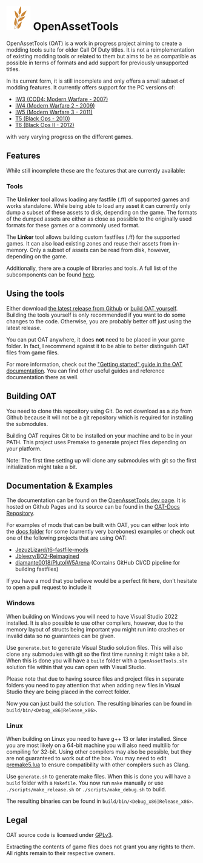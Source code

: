 ![OpenAssetTools Logo](repo/logo_64_64.png) OpenAssetTools
============

OpenAssetTools (OAT) is a work in progress project aiming to create a modding tools suite for older Call Of Duty titles.
It is not a reimplementation of existing modding tools or related to them but aims to be as compatible as possible in terms of formats and add support for previously unsupported titles.

In its current form, it is still incomplete and only offers a small subset of modding features.
It currently offers support for the PC versions of:

- [IW3 (COD4: Modern Warfare - 2007)](https://en.wikipedia.org/wiki/Call_of_Duty_4:_Modern_Warfare)
- [IW4 (Modern Warfare 2 - 2009)](https://en.wikipedia.org/wiki/Call_of_Duty:_Modern_Warfare_2)
- [IW5 (Modern Warfare 3 - 2011)](https://en.wikipedia.org/wiki/Call_of_Duty:_Modern_Warfare_3)
- [T5 (Black Ops - 2010)](https://en.wikipedia.org/wiki/Call_of_Duty:_Black_Ops)
- [T6 (Black Ops II - 2012)](https://en.wikipedia.org/wiki/Call_of_Duty:_Black_Ops_II) 

with very varying progress on the different games. 

## Features

While still incomplete these are the features that are currently available:

### Tools

The **Unlinker** tool allows loading any fastfile (.ff) of supported games and works standalone.
While being able to load any asset it can currently only dump a subset of these assets to disk, depending on the game.
The formats of the dumped assets are either as close as possible to the originally used formats for these games or a commonly used format.

The **Linker** tool allows building custom fastfiles (.ff) for the supported games.
It can also load existing zones and reuse their assets from in-memory.
Only a subset of assets can be read from disk, however, depending on the game.

Additionally, there are a couple of libraries and tools.
A full list of the subcomponents can be found [here](https://openassettools.dev/guide/components.html). 

## Using the tools

Either download [the latest release from Github](https://github.com/Laupetin/OpenAssetTools/releases/latest) or [build OAT yourself](#building-oat).
Building the tools yourself is only recommended if you want to do some changes to the code.
Otherwise, you are probably better off just using the latest release.

You can put OAT anywhere, it does **not** need to be placed in your game folder.
In fact, I recommend against it to be able to better distinguish OAT files from game files.

For more information, check out the ["Getting started" guide in the OAT documentation](https://openassettools.dev/guide/getting-started.html).
You can find other useful guides and reference documentation there as well.

## Building OAT

You need to clone this repository using Git.
Do not download as a zip from Github because it will not be a git repository which is required for installing the submodules.

Building OAT requires Git to be installed on your machine and to be in your PATH.
This project uses Premake to generate project files depending on your platform.

Note: The first time setting up will clone any submodules with git so the first initialization might take a bit.

## Documentation & Examples

The documentation can be found on the [OpenAssetTools.dev page](https://openassettools.dev).
It is hosted on Github Pages and its source can be found in the [OAT-Docs Repository](https://github.com/Laupetin/OAT-Docs).

For examples of mods that can be built with OAT, you can either look into the [docs folder](docs/example) for some (currently very barebones) examples
or check out one of the following projects that are using OAT:

* [JezuzLizard/t6-fastfile-mods](https://github.com/JezuzLizard/t6-fastfile-mods)
* [Jbleezy/BO2-Reimagined](https://github.com/Jbleezy/BO2-Reimagined)
* [diamante0018/PlutoIW5Arena](https://github.com/diamante0018/PlutoIW5Arena) (Contains GitHub CI/CD pipeline for building fastfiles)

If you have a mod that you believe would be a perfect fit here, don't hesitate to open a pull request to include it

### Windows

When building on Windows you will need to have Visual Studio 2022 installed.
It is also possible to use other compilers, however, due to the memory layout of structs being important you might
run into crashes or invalid data so no guarantees can be given.

Use `generate.bat` to generate Visual Studio solution files.
This will also clone any submodules with git so the first time running it might take a bit.
When this is done you will have a `build` folder with a `OpenAssetTools.sln` solution file within that you can open with Visual Studio.

Please note that due to having source files and project files in separate folders you need to pay attention that when adding new files in Visual Studio they are being placed in the correct folder.

Now you can just build the solution.
The resulting binaries can be found in `build/bin/<Debug_x86|Release_x86>`.

### Linux

When building on Linux you need to have g++ 13 or later installed.
Since you are most likely on a 64-bit machine you will also need multilib for compiling for 32-bit.
Using other compilers may also be possible, but they are not guaranteed to work out of the box. You may need to edit [premake5.lua](premake5.lua) to ensure compatibility with other compilers such as Clang.

Use `generate.sh` to generate make files.
When this is done you will have a `build` folder with a `Makefile`.
You now run `make` manually or use `./scripts/make_release.sh` or `./scripts/make_debug.sh` to build.

The resulting binaries can be found in `build/bin/<Debug_x86|Release_x86>`.

## Legal

OAT source code is licensed under [GPLv3](./LICENSE).

Extracting the contents of game files does not grant you any rights to them.
All rights remain to their respective owners.
